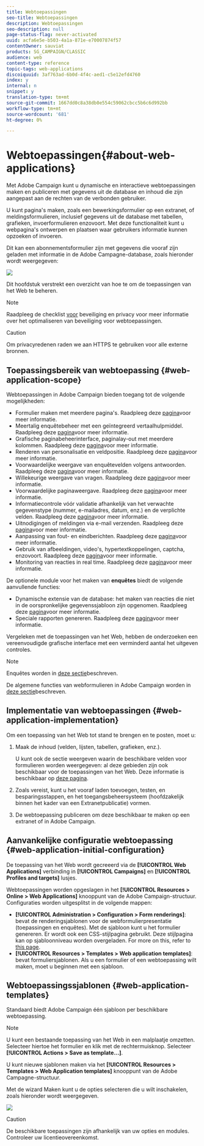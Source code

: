 ```yaml
---
title: Webtoepassingen
seo-title: Webtoepassingen
description: Webtoepassingen
seo-description: null
page-status-flag: never-activated
uuid: acfa6e5e-b503-4a1a-871e-e70007874f57
contentOwner: sauviat
products: SG_CAMPAIGN/CLASSIC
audience: web
content-type: reference
topic-tags: web-applications
discoiquuid: 3af763ad-6b0d-4f4c-aed1-c5e12efd4760
index: y
internal: n
snippet: y
translation-type: tm+mt
source-git-commit: 1667dd0c8a38db0e554c59062cbcc5b6c6d992bb
workflow-type: tm+mt
source-wordcount: '681'
ht-degree: 0%

---
```



# Webtoepassingen{#about-web-applications}

Met Adobe Campaign kunt u dynamische en interactieve webtoepassingen maken en publiceren met gegevens uit de database en inhoud die zijn aangepast aan de rechten van de verbonden gebruiker.

U kunt pagina&#39;s maken, zoals een bewerkingsformulier op een extranet, of meldingsformulieren, inclusief gegevens uit de database met tabellen, grafieken, invoerformulieren enzovoort. Met deze functionaliteit kunt u webpagina&#39;s ontwerpen en plaatsen waar gebruikers informatie kunnen opzoeken of invoeren.

Dit kan een abonnementsformulier zijn met gegevens die vooraf zijn geladen met informatie in de Adobe Campagne-database, zoals hieronder wordt weergegeven:

![](assets/webapp_form_sample.png)

Dit hoofdstuk verstrekt een overzicht van hoe te om de toepassingen van het Web te beheren.

>[!NOTE]
>
>Raadpleeg de checklist [voor](https://helpx.adobe.com/campaign/kb/acc-security.html) beveiliging en privacy voor meer informatie over het optimaliseren van beveiliging voor webtoepassingen.

>[!CAUTION]
>
>Om privacyredenen raden we aan HTTPS te gebruiken voor alle externe bronnen.

## Toepassingsbereik van webtoepassing {#web-application-scope}

Webtoepassingen in Adobe Campaign bieden toegang tot de volgende mogelijkheden:

* Formulier maken met meerdere pagina&#39;s. Raadpleeg deze [pagina](../../web/using/about-web-forms.md)voor meer informatie.
* Meertalig enquêtebeheer met een geïntegreerd vertaalhulpmiddel. Raadpleeg deze [pagina](../../web/using/translating-a-web-application.md)voor meer informatie.
* Grafische paginabeheerinterface, paginalay-out met meerdere kolommen. Raadpleeg deze [pagina](../../web/using/designing-a-web-application.md)voor meer informatie.
* Renderen van personalisatie en veldpositie. Raadpleeg deze [pagina](../../web/using/editing-content.md#adding-personalization-content)voor meer informatie.
* Voorwaardelijke weergave van enquêtevelden volgens antwoorden. Raadpleeg deze [pagina](../../web/using/form-rendering.md#defining-fields-conditional-display)voor meer informatie.
* Willekeurige weergave van vragen. Raadpleeg deze [pagina](../../web/using/building-a-survey.md#adding-questions)voor meer informatie.
* Voorwaardelijke paginaweergave. Raadpleeg deze [pagina](../../web/using/defining-web-forms-page-sequencing.md#conditional-page-display)voor meer informatie.
* Informatiecontrole vóór validatie afhankelijk van het verwachte gegevenstype (nummer, e-mailadres, datum, enz.) en de verplichte velden. Raadpleeg deze [pagina](../../web/using/form-rendering.md#defining-control-settings)voor meer informatie.
* Uitnodigingen of meldingen via e-mail verzenden. Raadpleeg deze [pagina](../../web/using/publishing-a-web-form.md#delivering-a-form-via-email)voor meer informatie.
* Aanpassing van fout- en eindberichten. Raadpleeg deze [pagina](../../web/using/defining-web-forms-properties.md#setting-up-an-error-page)voor meer informatie.
* Gebruik van afbeeldingen, video&#39;s, hypertextkoppelingen, captcha, enzovoort. Raadpleeg deze [pagina](../../web/using/editing-content.md)voor meer informatie.
* Monitoring van reacties in real time. Raadpleeg deze [pagina](../../web/using/publish--track-and-use-collected-data.md#response-tracking)voor meer informatie.

De optionele module voor het maken van **enquêtes** biedt de volgende aanvullende functies:

* Dynamische extensie van de database: het maken van reacties die niet in de oorspronkelijke gegevenssjabloon zijn opgenomen. Raadpleeg deze [pagina](../../web/using/managing-answers.md#storing-collected-answers)voor meer informatie.
* Speciale rapporten genereren. Raadpleeg deze [pagina](../../web/using/publish--track-and-use-collected-data.md#reports-on-surveys)voor meer informatie.

Vergeleken met de toepassingen van het Web, hebben de onderzoeken een vereenvoudigde grafische interface met een verminderd aantal het uitgeven controles.

>[!NOTE]
>
>Enquêtes worden in [deze sectie](../../web/using/about-surveys.md)beschreven.
>
>De algemene functies van webformulieren in Adobe Campaign worden in [deze sectie](../../web/using/about-web-forms.md)beschreven.

## Implementatie van webtoepassingen {#web-application-implementation}

Om een toepassing van het Web tot stand te brengen en te posten, moet u:

1. Maak de inhoud (velden, lijsten, tabellen, grafieken, enz.).

   U kunt ook de sectie weergeven waarin de beschikbare velden voor formulieren worden weergegeven: al deze gebieden zijn ook beschikbaar voor de toepassingen van het Web. Deze informatie is beschikbaar op [deze pagina](../../web/using/adding-fields-to-a-web-form.md).

1. Zoals vereist, kunt u het vooraf laden toevoegen, testen, en besparingsstappen, en het toegangsbeheersysteem (hoofdzakelijk binnen het kader van een Extranetpublicatie) vormen.
1. De webtoepassing publiceren om deze beschikbaar te maken op een extranet of in Adobe Campaign.

## Aanvankelijke configuratie webtoepassing {#web-application-initial-configuration}

De toepassing van het Web wordt gecreeerd via de **[!UICONTROL Web Applications]** verbinding in **[!UICONTROL Campaigns]** en **[!UICONTROL Profiles and targets]** lusjes.

Webtoepassingen worden opgeslagen in het **[!UICONTROL Resources > Online > Web Applications]** knooppunt van de Adobe Campaign-structuur. Configuraties worden uitgesplitst in de volgende mappen:

* **[!UICONTROL Administration > Configuration > Form renderings]**: bevat de renderingsjablonen voor de webformulierpresentatie (toepassingen en enquêtes). Met de sjabloon kunt u het formulier genereren. Er wordt ook een CSS-stijlpagina gebruikt. Deze stijlpagina kan op sjabloonniveau worden overgeladen. For more on this, refer to [this page](../../web/using/form-rendering.md#selecting-the-form-rendering-template).
* **[!UICONTROL Resources > Templates > Web application templates]**: bevat formuliersjablonen. Als u een formulier of een webtoepassing wilt maken, moet u beginnen met een sjabloon.

## Webtoepassingssjablonen {#web-application-templates}

Standaard biedt Adobe Campaign één sjabloon per beschikbare webtoepassing.

>[!NOTE]
>
>U kunt een bestaande toepassing van het Web in een malplaatje omzetten. Selecteer hiertoe het formulier en klik met de rechtermuisknop. Selecteer **[!UICONTROL Actions > Save as template...]**.

U kunt nieuwe sjablonen maken via het **[!UICONTROL Resources > Templates > Web Application templates]** knooppunt van de Adobe Campagne-structuur.

Met de wizard Maken kunt u de opties selecteren die u wilt inschakelen, zoals hieronder wordt weergegeven.

![](assets/webapp_create_template.png)

>[!CAUTION]
>
>De beschikbare toepassingen zijn afhankelijk van uw opties en modules. Controleer uw licentieovereenkomst.

